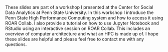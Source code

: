 These slides are part of a workshop I presented at the Center for Social Data Analytics at Penn State University. In this workshop I introduce the Penn State High Performance Computing system and how to access it using ROAR Collab. I also provide a tutorial on how to use Jupyter Notebook and RStudio using an interactive session on ROAR Collab. This includes an overview of computer architecture and what an HPC is made up of. I hope these slides are helpful and please feel free to contact me with any questions. 
